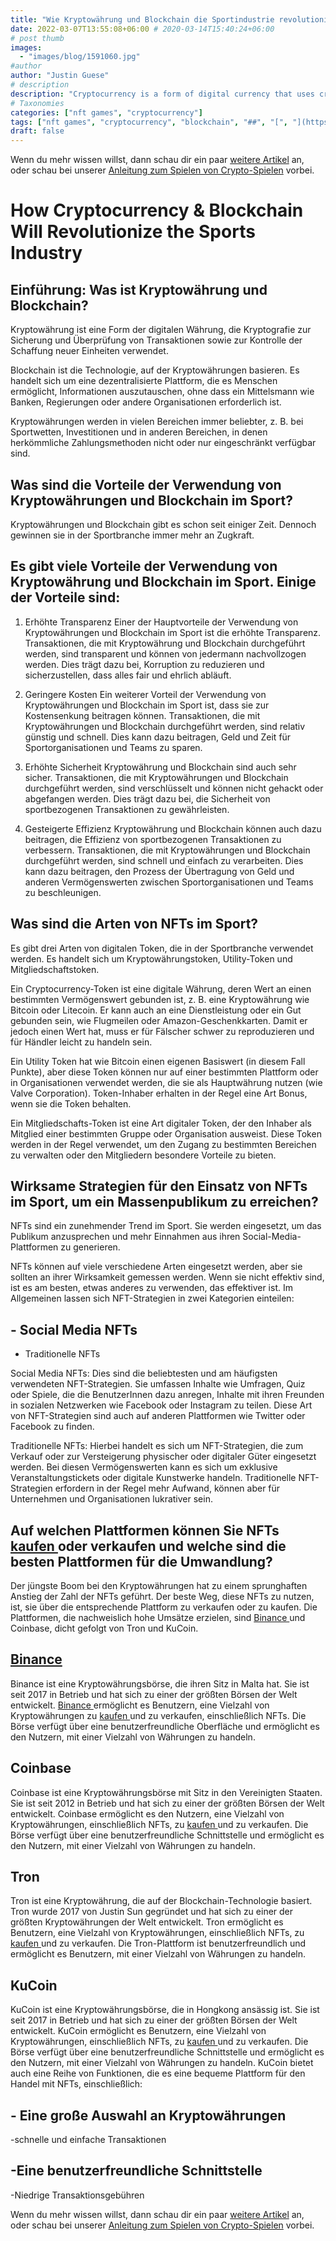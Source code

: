 ```yaml
---
title: "Wie Kryptowährung und Blockchain die Sportindustrie revolutionieren werden"
date: 2022-03-07T13:55:08+06:00 # 2020-03-14T15:40:24+06:00
# post thumb
images:
  - "images/blog/1591060.jpg"
#author
author: "Justin Guese"
# description
description: "Cryptocurrency is a form of digital currency that uses cryptography to secure and verify transactions as well as to control the creation of new units."
# Taxonomies
categories: ["nft games", "cryptocurrency"]
tags: ["nft games", "cryptocurrency", "blockchain", "##", "[", "](https://accounts.binance.com/en/register?ref=37092355)", "using"]
draft: false
---
```



Wenn du mehr wissen willst, dann schau dir ein paar [weitere Artikel](/blog/) an, oder schau bei unserer [Anleitung zum Spielen von Crypto-Spielen](/services/how-do-i-get-started/) vorbei.

# How Cryptocurrency & Blockchain Will Revolutionize the Sports Industry

## Einführung: Was ist Kryptowährung und Blockchain?

Kryptowährung ist eine Form der digitalen Währung, die Kryptografie zur Sicherung und Überprüfung von Transaktionen sowie zur Kontrolle der Schaffung neuer Einheiten verwendet.

Blockchain ist die Technologie, auf der Kryptowährungen basieren. Es handelt sich um eine dezentralisierte Plattform, die es Menschen ermöglicht, Informationen auszutauschen, ohne dass ein Mittelsmann wie Banken, Regierungen oder andere Organisationen erforderlich ist.

Kryptowährungen werden in vielen Bereichen immer beliebter, z. B. bei Sportwetten, Investitionen und in anderen Bereichen, in denen herkömmliche Zahlungsmethoden nicht oder nur eingeschränkt verfügbar sind.

## Was sind die Vorteile der Verwendung von Kryptowährungen und Blockchain im Sport? 

Kryptowährungen und Blockchain gibt es schon seit einiger Zeit. Dennoch gewinnen sie in der Sportbranche immer mehr an Zugkraft. 

## Es gibt viele Vorteile der Verwendung von Kryptowährung und Blockchain im Sport. Einige der Vorteile sind: 

1. Erhöhte Transparenz Einer der Hauptvorteile der Verwendung von Kryptowährungen und Blockchain im Sport ist die erhöhte Transparenz. Transaktionen, die mit Kryptowährung und Blockchain durchgeführt werden, sind transparent und können von jedermann nachvollzogen werden. Dies trägt dazu bei, Korruption zu reduzieren und sicherzustellen, dass alles fair und ehrlich abläuft. 

2. Geringere Kosten Ein weiterer Vorteil der Verwendung von Kryptowährungen und Blockchain im Sport ist, dass sie zur Kostensenkung beitragen können. Transaktionen, die mit Kryptowährungen und Blockchain durchgeführt werden, sind relativ günstig und schnell. Dies kann dazu beitragen, Geld und Zeit für Sportorganisationen und Teams zu sparen. 

3. Erhöhte Sicherheit Kryptowährung und Blockchain sind auch sehr sicher. Transaktionen, die mit Kryptowährungen und Blockchain durchgeführt werden, sind verschlüsselt und können nicht gehackt oder abgefangen werden. Dies trägt dazu bei, die Sicherheit von sportbezogenen Transaktionen zu gewährleisten. 

4. Gesteigerte Effizienz Kryptowährung und Blockchain können auch dazu beitragen, die Effizienz von sportbezogenen Transaktionen zu verbessern. Transaktionen, die mit Kryptowährungen und Blockchain durchgeführt werden, sind schnell und einfach zu verarbeiten. Dies kann dazu beitragen, den Prozess der Übertragung von Geld und anderen Vermögenswerten zwischen Sportorganisationen und Teams zu beschleunigen. 

## Was sind die Arten von NFTs im Sport?

Es gibt drei Arten von digitalen Token, die in der Sportbranche verwendet werden. Es handelt sich um Kryptowährungstoken, Utility-Token und Mitgliedschaftstoken. 

Ein Cryptocurrency-Token ist eine digitale Währung, deren Wert an einen bestimmten Vermögenswert gebunden ist, z. B. eine Kryptowährung wie Bitcoin oder Litecoin. Er kann auch an eine Dienstleistung oder ein Gut gebunden sein, wie Flugmeilen oder Amazon-Geschenkkarten. Damit er jedoch einen Wert hat, muss er für Fälscher schwer zu reproduzieren und für Händler leicht zu handeln sein. 

Ein Utility Token hat wie Bitcoin einen eigenen Basiswert (in diesem Fall Punkte), aber diese Token können nur auf einer bestimmten Plattform oder in Organisationen verwendet werden, die sie als Hauptwährung nutzen (wie Valve Corporation). Token-Inhaber erhalten in der Regel eine Art Bonus, wenn sie die Token behalten. 

Ein Mitgliedschafts-Token ist eine Art digitaler Token, der den Inhaber als Mitglied einer bestimmten Gruppe oder Organisation ausweist. Diese Token werden in der Regel verwendet, um den Zugang zu bestimmten Bereichen zu verwalten oder den Mitgliedern besondere Vorteile zu bieten.

## Wirksame Strategien für den Einsatz von NFTs im Sport, um ein Massenpublikum zu erreichen?

NFTs sind ein zunehmender Trend im Sport. Sie werden eingesetzt, um das Publikum anzusprechen und mehr Einnahmen aus ihren Social-Media-Plattformen zu generieren.

NFTs können auf viele verschiedene Arten eingesetzt werden, aber sie sollten an ihrer Wirksamkeit gemessen werden. Wenn sie nicht effektiv sind, ist es am besten, etwas anderes zu verwenden, das effektiver ist. Im Allgemeinen lassen sich NFT-Strategien in zwei Kategorien einteilen:

## - Social Media NFTs

- Traditionelle NFTs

Social Media NFTs: Dies sind die beliebtesten und am häufigsten verwendeten NFT-Strategien. Sie umfassen Inhalte wie Umfragen, Quiz oder Spiele, die die BenutzerInnen dazu anregen, Inhalte mit ihren Freunden in sozialen Netzwerken wie Facebook oder Instagram zu teilen. Diese Art von NFT-Strategien sind auch auf anderen Plattformen wie Twitter oder Facebook zu finden.

Traditionelle NFTs: Hierbei handelt es sich um NFT-Strategien, die zum Verkauf oder zur Versteigerung physischer oder digitaler Güter eingesetzt werden. Bei diesen Vermögenswerten kann es sich um exklusive Veranstaltungstickets oder digitale Kunstwerke handeln. Traditionelle NFT-Strategien erfordern in der Regel mehr Aufwand, können aber für Unternehmen und Organisationen lukrativer sein.

## Auf welchen Plattformen können Sie NFTs [ kaufen ](https://accounts.binance.com/en/register?ref=37092355) oder verkaufen und welche sind die besten Plattformen für die Umwandlung?

Der jüngste Boom bei den Kryptowährungen hat zu einem sprunghaften Anstieg der Zahl der NFTs geführt. Der beste Weg, diese NFTs zu nutzen, ist, sie über die entsprechende Plattform zu verkaufen oder zu kaufen. Die Plattformen, die nachweislich hohe Umsätze erzielen, sind [ Binance ](https://accounts.binance.com/en/register?ref=37092355) und Coinbase, dicht gefolgt von Tron und KuCoin. 

## [ Binance ](https://accounts.binance.com/en/register?ref=37092355) 

Binance ist eine Kryptowährungsbörse, die ihren Sitz in Malta hat. Sie ist seit 2017 in Betrieb und hat sich zu einer der größten Börsen der Welt entwickelt. [ Binance ](https://accounts.binance.com/en/register?ref=37092355) ermöglicht es Benutzern, eine Vielzahl von Kryptowährungen zu [ kaufen ](https://accounts.binance.com/en/register?ref=37092355) und zu verkaufen, einschließlich NFTs. Die Börse verfügt über eine benutzerfreundliche Oberfläche und ermöglicht es den Nutzern, mit einer Vielzahl von Währungen zu handeln.

## Coinbase 

Coinbase ist eine Kryptowährungsbörse mit Sitz in den Vereinigten Staaten. Sie ist seit 2012 in Betrieb und hat sich zu einer der größten Börsen der Welt entwickelt. Coinbase ermöglicht es den Nutzern, eine Vielzahl von Kryptowährungen, einschließlich NFTs, zu [ kaufen ](https://accounts.binance.com/en/register?ref=37092355) und zu verkaufen. Die Börse verfügt über eine benutzerfreundliche Schnittstelle und ermöglicht es den Nutzern, mit einer Vielzahl von Währungen zu handeln. 

## Tron 

Tron ist eine Kryptowährung, die auf der Blockchain-Technologie basiert. Tron wurde 2017 von Justin Sun gegründet und hat sich zu einer der größten Kryptowährungen der Welt entwickelt. Tron ermöglicht es Benutzern, eine Vielzahl von Kryptowährungen, einschließlich NFTs, zu [ kaufen ](https://accounts.binance.com/en/register?ref=37092355) und zu verkaufen. Die Tron-Plattform ist benutzerfreundlich und ermöglicht es Benutzern, mit einer Vielzahl von Währungen zu handeln. 

## KuCoin

KuCoin ist eine Kryptowährungsbörse, die in Hongkong ansässig ist. Sie ist seit 2017 in Betrieb und hat sich zu einer der größten Börsen der Welt entwickelt. KuCoin ermöglicht es Benutzern, eine Vielzahl von Kryptowährungen, einschließlich NFTs, zu [ kaufen ](https://accounts.binance.com/en/register?ref=37092355) und zu verkaufen. Die Börse verfügt über eine benutzerfreundliche Schnittstelle und ermöglicht es den Nutzern, mit einer Vielzahl von Währungen zu handeln. KuCoin bietet auch eine Reihe von Funktionen, die es eine bequeme Plattform für den Handel mit NFTs, einschließlich: 

## - Eine große Auswahl an Kryptowährungen

-schnelle und einfache Transaktionen 

## -Eine benutzerfreundliche Schnittstelle 

-Niedrige Transaktionsgebühren

Wenn du mehr wissen willst, dann schau dir ein paar [weitere Artikel](/blog/) an, oder schau bei unserer [Anleitung zum Spielen von Crypto-Spielen](/services/how-do-i-get-started/) vorbei.

